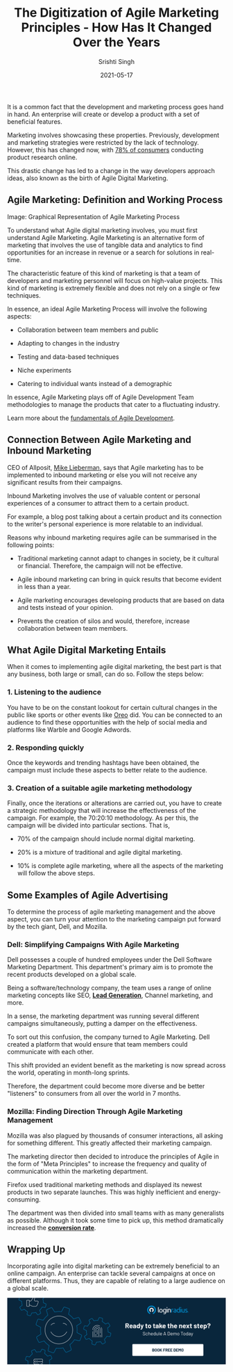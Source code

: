 ﻿---
title: "The Digitization of Agile Marketing Principles - How Has It Changed Over the Years"
date: "2021-05-17"
coverImage: "Agile-Marketing.jpg"
category: ["loginradius"]
featured: false 
author: "Srishti Singh"
description: "Agile Marketing is an alternative form of marketing that involves the use of tangible data and analytics to find opportunities for an increase in revenue or a search for solutions in real-time. The characteristic feature of this kind of marketing is that a team of developers and marketing personnel will focus on high-value projects."
metadescription: "Agile marketing is the new reality for organizational marketing strategies. Learn how the digital world has changed agile marketing for modern marketers."
metatitle: "The Digitization of Agile Marketing Principles - How it Works?"
---

It is a common fact that the development and marketing process goes hand in hand. An enterprise will create or develop a product with a set of beneficial features.

  

Marketing involves showcasing these properties. Previously, development and marketing strategies were restricted by the lack of technology. However, this has changed now, with [78% of consumers](https://www.slideshare.net/HubSpot/its-time-to-transform-your-marketing/6-103_Billion_searches_are_conducted) conducting product research online.

  

This drastic change has led to a change in the way developers approach ideas, also known as the birth of  Agile Digital Marketing.

  

## Agile Marketing: Definition and Working Process


Image: Graphical Representation of Agile Marketing Process

  

To understand what Agile digital marketing involves, you must first understand Agile Marketing. Agile Marketing is an alternative form of marketing that involves the use of tangible data and analytics to find opportunities for an increase in revenue or a search for solutions in real-time.

  

The characteristic feature of this kind of marketing is that a team of developers and marketing personnel will focus on high-value projects. This kind of marketing is extremely flexible and does not rely on a single or few techniques.

  

In essence, an ideal Agile Marketing Process will involve the following aspects:

  

-   Collaboration between team members and public
    
-   Adapting to changes in the industry
    
-   Testing and data-based techniques
    
-   Niche experiments
    
-   Catering to individual wants instead of a demographic
    

  

In essence, Agile Marketing plays off of Agile Development Team methodologies to manage the products that cater to a fluctuating industry.

  

Learn more about the [fundamentals of Agile Development](https://www.loginradius.com/blog/engineering/agile-development-team/).

  

## Connection Between Agile Marketing and Inbound Marketing

  

CEO of Allposit, [Mike Lieberman](https://au.linkedin.com/in/mike-lieberman-80229821), says that Agile marketing has to be implemented to inbound marketing or else you will not receive any significant results from their campaigns.

  

Inbound Marketing involves the use of valuable content or personal experiences of a consumer to attract them to a certain product.

  

For example, a blog post talking about a certain product and its connection to the writer's personal experience is more relatable to an individual.

  

Reasons why inbound marketing requires agile can be summarised in the following points:

  

-   Traditional marketing cannot adapt to changes in society, be it cultural or financial. Therefore, the campaign will not be effective.
    

  

-   Agile inbound marketing can bring in quick results that become evident in less than a year.
    

  

-   Agile marketing encourages developing products that are based on data and tests instead of your opinion.
    

  

-   Prevents the creation of silos and would, therefore, increase collaboration between team members.
    

  

## What Agile Digital Marketing Entails

  

When it comes to implementing agile digital marketing, the best part is that any business, both large or small, can do so. Follow the steps below:

### 1. Listening to the audience

You have to be on the constant lookout for certain cultural changes in the public like sports or other events like [Oreo](https://www.smartinsights.com/digital-marketing-strategy/agile-digital-marketing-what-it-looks-like-and-how-to-implement-it/) did. You can be connected to an audience to find these opportunities with the help of social media and platforms like Warble and Google Adwords.

### 2. Responding quickly

Once the keywords and trending hashtags have been obtained, the campaign must include these aspects to better relate to the audience.

  

### 3. Creation of a suitable agile marketing methodology

Finally, once the iterations or alterations are carried out, you have to create a strategic methodology that will increase the effectiveness of the campaign. For example, the 70:20:10 methodology. As per this, the campaign will be divided into particular sections. That is,

  

-   70% of the campaign should include normal digital marketing.
    

-   20% is a mixture of traditional and agile digital marketing.
    

-   10% is complete agile marketing, where all the aspects of the marketing will follow the above steps.

## Some Examples of Agile Advertising

To determine the process of agile marketing management  and the above aspect, you can turn your attention to the marketing campaign put forward by the tech giant, Dell, and Mozilla.

### Dell: Simplifying Campaigns With Agile Marketing

Dell possesses a couple of hundred employees under the Dell Software Marketing Department. This department's primary aim is to promote the recent products developed on a global scale.

  

Being a software/technology company, the team uses a range of online marketing concepts like SEO, **[Lead Generation](https://www.loginradius.com/blog/growth/b2b-lead-generation-for-2021/)**, Channel marketing, and more.

  

In a sense, the marketing department was running several different campaigns simultaneously, putting a damper on the effectiveness.

  

To sort out this confusion, the company turned to Agile Marketing. Dell created a platform that would ensure that team members could communicate with each other.

  

This shift provided an evident benefit as the marketing is now spread across the world, operating in month-long sprints.

  

Therefore, the department could become more diverse and be better "listeners" to consumers from all over the world in 7 months.

### Mozilla: Finding Direction Through Agile Marketing Management

Mozilla was also plagued by thousands of consumer interactions, all asking for something different. This greatly affected their marketing campaign.

  

The marketing director then decided to introduce the principles of Agile in the form of "Meta Principles" to increase the frequency and quality of communication within the marketing department.

  

Firefox used traditional marketing methods and displayed its newest products in two separate launches. This was highly inefficient and energy-consuming.

  

The department was then divided into small teams with as many generalists as possible. Although it took some time to pick up, this method dramatically increased the **[conversion rate](/blog/growth/sign-up-tips-conversion-rate/)**.

## Wrapping Up

Incorporating agile into digital marketing can be extremely beneficial to an online campaign. An enterprise can tackle several campaigns at once on different platforms. Thus, they are capable of relating to a large audience on a global scale.<p>
[![book-a-demo-Consultation](../../assets/book-a-demo-loginradius.png)](https://www.loginradius.com/book-a-demo/)



